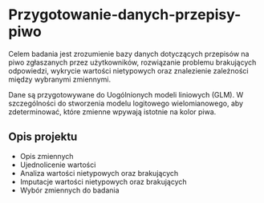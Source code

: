# Przygotowanie-danych-przepisy-piwo

Celem badania jest zrozumienie bazy danych dotyczących przepisów na piwo zgłaszanych przez użytkowników, rozwiązanie problemu brakujących odpowiedzi, wykrycie wartości nietypowych oraz znalezienie zależności między wybranymi zmiennymi.

Dane są przygotowywane do Uogólnionych modeli liniowych (GLM). W szczególności do stworzenia modelu logitowego wielomianowego, aby zdeterminować, które zmienne wpywają istotnie na kolor piwa.

## Opis projektu

* Opis zmiennych
* Ujednolicenie wartości
* Analiza wartości nietypowych oraz brakujących
* Imputacje wartości nietypowych oraz brakujących
* Wybór zmiennych do badania
